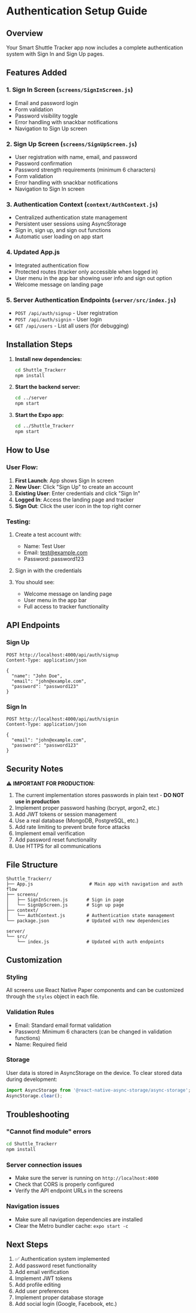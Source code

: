 # Authentication Setup Guide

## Overview
Your Smart Shuttle Tracker app now includes a complete authentication system with Sign In and Sign Up pages.

## Features Added

### 1. **Sign In Screen** (`screens/SignInScreen.js`)
- Email and password login
- Form validation
- Password visibility toggle
- Error handling with snackbar notifications
- Navigation to Sign Up screen

### 2. **Sign Up Screen** (`screens/SignUpScreen.js`)
- User registration with name, email, and password
- Password confirmation
- Password strength requirements (minimum 6 characters)
- Form validation
- Error handling with snackbar notifications
- Navigation to Sign In screen

### 3. **Authentication Context** (`context/AuthContext.js`)
- Centralized authentication state management
- Persistent user sessions using AsyncStorage
- Sign in, sign up, and sign out functions
- Automatic user loading on app start

### 4. **Updated App.js**
- Integrated authentication flow
- Protected routes (tracker only accessible when logged in)
- User menu in the app bar showing user info and sign out option
- Welcome message on landing page

### 5. **Server Authentication Endpoints** (`server/src/index.js`)
- `POST /api/auth/signup` - User registration
- `POST /api/auth/signin` - User login
- `GET /api/users` - List all users (for debugging)

## Installation Steps

1. **Install new dependencies:**
   ```bash
   cd Shuttle_Trackerr
   npm install
   ```

2. **Start the backend server:**
   ```bash
   cd ../server
   npm start
   ```

3. **Start the Expo app:**
   ```bash
   cd ../Shuttle_Trackerr
   npm start
   ```

## How to Use

### User Flow:
1. **First Launch**: App shows Sign In screen
2. **New User**: Click "Sign Up" to create an account
3. **Existing User**: Enter credentials and click "Sign In"
4. **Logged In**: Access the landing page and tracker
5. **Sign Out**: Click the user icon in the top right corner

### Testing:
1. Create a test account with:
   - Name: Test User
   - Email: test@example.com
   - Password: password123

2. Sign in with the credentials

3. You should see:
   - Welcome message on landing page
   - User menu in the app bar
   - Full access to tracker functionality

## API Endpoints

### Sign Up
```
POST http://localhost:4000/api/auth/signup
Content-Type: application/json

{
  "name": "John Doe",
  "email": "john@example.com",
  "password": "password123"
}
```

### Sign In
```
POST http://localhost:4000/api/auth/signin
Content-Type: application/json

{
  "email": "john@example.com",
  "password": "password123"
}
```

## Security Notes

⚠️ **IMPORTANT FOR PRODUCTION:**
1. The current implementation stores passwords in plain text - **DO NOT use in production**
2. Implement proper password hashing (bcrypt, argon2, etc.)
3. Add JWT tokens or session management
4. Use a real database (MongoDB, PostgreSQL, etc.)
5. Add rate limiting to prevent brute force attacks
6. Implement email verification
7. Add password reset functionality
8. Use HTTPS for all communications

## File Structure

```
Shuttle_Trackerr/
├── App.js                     # Main app with navigation and auth flow
├── screens/
│   ├── SignInScreen.js       # Sign in page
│   └── SignUpScreen.js       # Sign up page
├── context/
│   └── AuthContext.js        # Authentication state management
└── package.json              # Updated with new dependencies

server/
└── src/
    └── index.js              # Updated with auth endpoints
```

## Customization

### Styling
All screens use React Native Paper components and can be customized through the `styles` object in each file.

### Validation Rules
- Email: Standard email format validation
- Password: Minimum 6 characters (can be changed in validation functions)
- Name: Required field

### Storage
User data is stored in AsyncStorage on the device. To clear stored data during development:
```javascript
import AsyncStorage from '@react-native-async-storage/async-storage';
AsyncStorage.clear();
```

## Troubleshooting

### "Cannot find module" errors
```bash
cd Shuttle_Trackerr
npm install
```

### Server connection issues
- Make sure the server is running on `http://localhost:4000`
- Check that CORS is properly configured
- Verify the API endpoint URLs in the screens

### Navigation issues
- Make sure all navigation dependencies are installed
- Clear the Metro bundler cache: `expo start -c`

## Next Steps

1. ✅ Authentication system implemented
2. Add password reset functionality
3. Add email verification
4. Implement JWT tokens
5. Add profile editing
6. Add user preferences
7. Implement proper database storage
8. Add social login (Google, Facebook, etc.)
